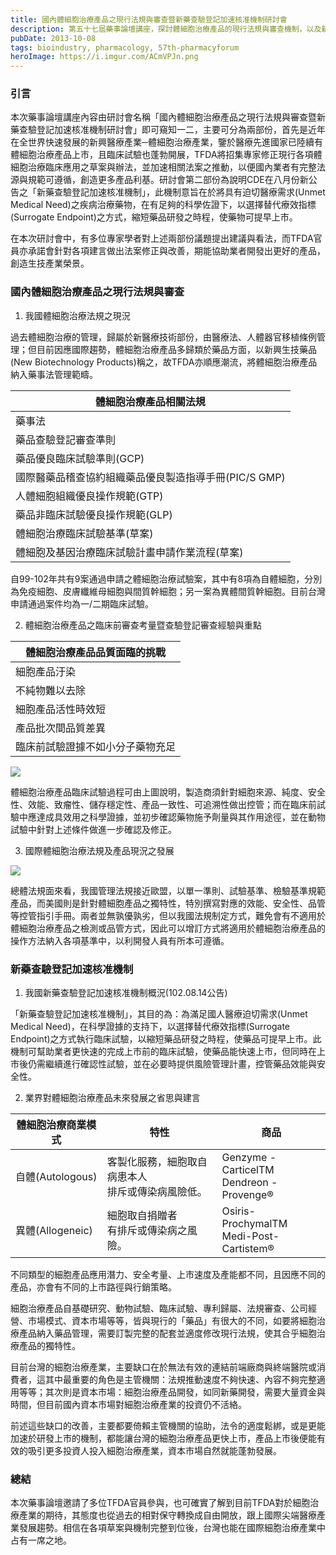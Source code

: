 ```yaml
---
title: 國內體細胞治療產品之現行法規與審查暨新藥查驗登記加速核准機制研討會
description: 第五十七屆藥事論壇講座，探討體細胞治療產品的現行法規與審查機制，以及新藥查驗登記加速核准機制的相關內容。
pubDate: 2013-10-08
tags: bioindustry, pharmacology, 57th-pharmacyforum
heroImage: https://i.imgur.com/ACmVPJn.png
---
```


### 引言

本次藥事論壇講座內容由研討會名稱「國內體細胞治療產品之現行法規與審查暨新藥查驗登記加速核准機制研討會」即可窺知一二，主要可分為兩部份，首先是近年在全世界快速發展的新興醫療產業─體細胞治療產業，鑒於醫療先進國家已陸續有體細胞治療產品上市，且臨床試驗也蓬勃開展，TFDA將招集專家修正現行各項體細胞治療臨床應用之草案與辦法，並加速相關法案之推動，以便國內業者有完整法源與規範可遵循，創造更多產品利基。研討會第二部份為說明CDE在八月份新公告之「新藥查驗登記加速核准機制」，此機制意旨在於將具有迫切醫療需求(Unmet Medical Need)之疾病治療藥物，在有足夠的科學佐證下，以選擇替代療效指標(Surrogate Endpoint)之方式，縮短藥品研發之時程，使藥物可提早上市。

在本次研討會中，有多位專家學者對上述兩部份議題提出建議與看法，而TFDA官員亦承諾會針對各項建言做出法案修正與改善，期能協助業者開發出更好的產品，創造生技產業榮景。

### 國內體細胞治療產品之現行法規與審查

1. 我國體細胞治療法規之現況

過去體細胞治療的管理，歸屬於新醫療技術部份，由醫療法、人體器官移植條例管理；但目前因應國際趨勢，體細胞治療產品多歸類於藥品方面，以新興生技藥品(New Biotechnology Products)稱之，故TFDA亦順應潮流，將體細胞治療產品納入藥事法管理範疇。

|體細胞治療產品相關法規|
|-|
|藥事法|
|藥品查驗登記審查準則|
|藥品優良臨床試驗準則(GCP)|
|國際醫藥品稽查協約組織藥品優良製造指導手冊(PIC/S GMP)|
|人體細胞組織優良操作規範(GTP)|
|藥品非臨床試驗優良操作規範(GLP)|
|體細胞治療臨床試驗基準(草案)|
|體細胞及基因治療臨床試驗計畫申請作業流程(草案)|

自99-102年共有9案通過申請之體細胞治療試驗案，其中有8項為自體細胞，分別為免疫細胞、皮膚纖維母細胞與間質幹細胞；另一案為異體間質幹細胞。目前台灣申請通過案件均為一/二期臨床試驗。

2. 體細胞治療產品之臨床前審查考量暨查驗登記審查經驗與重點

|體細胞治療產品品質面臨的挑戰|
|-|
|細胞產品汙染|
|不純物難以去除|
|細胞產品活性時效短|
|產品批次間品質差異|
|臨床前試驗證據不如小分子藥物充足|

![](https://i.imgur.com/ACmVPJn.png)

體細胞治療產品臨床試驗過程可由上圖說明，製造商須針對細胞來源、純度、安全性、效能、致瘤性、儲存穩定性、產品一致性、可追溯性做出控管；而在臨床前試驗中應達成具效用之科學證據，並初步確認藥物施予劑量與其作用途徑，並在動物試驗中針對上述條件做進一步確認及修正。

3. 國際體細胞治療法規及產品現況之發展

![](https://i.imgur.com/7j7bfoM.png)

總體法規面來看，我國管理法規接近歐盟，以單一準則、試驗基準、檢驗基準規範產品，而美國則是針對體細胞產品之獨特性，特別撰寫對應的效能、安全性、品管等控管指引手冊。兩者並無孰優孰劣，但以我國法規制定方式，難免會有不適用於體細胞治療產品之檢測或品管方式，因此可以增訂方式將適用於體細胞治療產品的操作方法納入各項基準中，以利開發人員有所本可遵循。

### 新藥查驗登記加速核准機制

1. 我國新藥查驗登記加速核准機制概況(102.08.14公告)

「新藥查驗登記加速核准機制」，其目的為：為滿足國人醫療迫切需求(Unmet Medical Need)，在科學證據的支持下，以選擇替代療效指標(Surrogate Endpoint)之方式執行臨床試驗，以縮短藥品研發之時程，使藥品可提早上市。此機制可幫助業者更快速的完成上市前的臨床試驗，使藥品能快速上市，但同時在上市後仍需繼續進行確認性試驗，並在必要時提供風險管理計畫，控管藥品效能與安全性。

2. 業界對體細胞治療產品未來發展之省思與建言

|體細胞治療商業模式|特性|商品|
|-|-|-|
|自體(Autologous)|客製化服務，細胞取自病患本人<br>排斥或傳染病風險低。|Genzyme - CarticelTM<br>Dendreon - Provenge®|
|異體(Allogeneic)|細胞取自捐贈者<br>有排斥或傳染病之風險。|Osiris- ProchymalTM<br>Medi-Post- Cartistem®|

不同類型的細胞產品應用潛力、安全考量、上市速度及產能都不同，且因應不同的產品，亦會有不同的上市路徑與行銷策略。

細胞治療產品自基礎研究、動物試驗、臨床試驗、專利歸屬、法規審查、公司經營、市場模式、資本市場等等，皆與現行的「藥品」有很大的不同，如要將細胞治療產品納入藥品管理，需要訂製完整的配套並適度修改現行法規，使其合乎細胞治療產品的獨特性。

目前台灣的細胞治療產業，主要缺口在於無法有效的連結前端廠商與終端醫院或消費者，這其中最重要的角色是主管機關：法規推動速度不夠快速、內容不夠完整適用等等；其次則是資本市場：細胞治療產品開發，如同新藥開發，需要大量資金與時間，但目前國內資本市場對細胞治療產業的投資仍不活絡。

前述這些缺口的改善，主要都要倚賴主管機關的協助，法令的適度鬆綁，或是更能加速於研發上市的機制，都能讓台灣的細胞治療產品更快上市，產品上市後便能有效的吸引更多投資人投入細胞治療產業，資本市場自然就能蓬勃發展。

### 總結

本次藥事論壇邀請了多位TFDA官員參與，也可確實了解到目前TFDA對於細胞治療產業的期待，其態度也從過去的相對保守轉換成自由開放，跟上國際尖端醫療產業發展趨勢。相信在各項草案與機制完整到位後，台灣也能在國際細胞治療產業中占有一席之地。